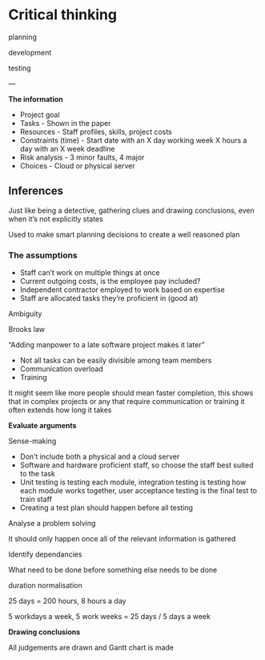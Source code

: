 # Critical thinking

planning

development

testing

—

**The information**

- Project goal
- Tasks - Shown in the paper
- Resources - Staff profiles, skills, project costs
- Constraints (time) - Start date with an X day working week X hours a day with an X week deadline
- Risk analysis - 3 minor faults, 4 major
- Choices - Cloud or physical server

## Inferences

Just like being a detective, gathering clues and drawing conclusions, even when it’s not explicitly states

Used to make smart planning decisions to create a well reasoned plan

### The assumptions

- Staff can’t work on multiple things at once
- Current outgoing costs, is the employee pay included?
- Independent contractor employed to work based on expertise
- Staff are allocated tasks they’re proficient in (good at)

Ambiguity

Brooks law 

“Adding manpower to a late software project makes it later”

- Not all tasks can be easily divisible among team members
- Communication overload
- Training

It might seem like more people should mean faster completion, this shows that in complex projects or any that require communication or training it often extends how long it takes

**Evaluate arguments**

Sense-making

- Don’t include both a physical and a cloud server
- Software and hardware proficient staff, so choose the staff best suited to the task
- Unit testing is testing each module, integration testing is testing how each module works together, user acceptance testing is the final test to train staff
- Creating a test plan should happen before all testing

Analyse a problem solving

It should only happen once all of the relevant information is gathered

Identify dependancies

What need to be done before something else needs to be done 

duration normalisation

25 days = 200 hours, 8 hours a day

5 workdays a week, 5 work weeks = 25 days / 5 days a week

**Drawing conclusions**

All judgements are drawn and Gantt chart is made